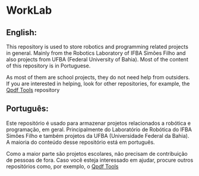 # WorkLab

## English:

This repository is used to store robotics and programming related projects in general. Mainly from the Robotics Laboratory of IFBA Simões Filho and also projects from UFBA (Federal University of Bahia). Most of the content of this repository is in Portuguese.

As most of them are school projects, they do not need help from outsiders. If you are interested in helping, look for other repositories, for example, the [Qpdf Tools](https://github.com/silash35/qpdftools) repository

## Português:

Este repositório é usado para armazenar projetos relacionados a robótica e programação, em geral. Principalmente do Laboratório de Robótica do IFBA Simões Filho e também projetos da UFBA (Universidade Federal da Bahia). A maioria do conteúdo desse repositório está em português.

Como a maior parte são projetos escolares, não precisam de contribuição de pessoas de fora. Caso você esteja interessado em ajudar, procure outros repositórios como, por exemplo, o [Qpdf Tools](https://github.com/silash35/qpdftools)
